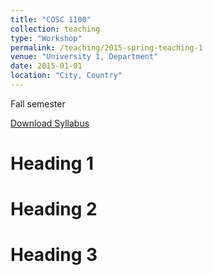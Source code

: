 ```yaml
---
title: "COSC 1100"
collection: teaching
type: "Workshop"
permalink: /teaching/2015-spring-teaching-1
venue: "University 1, Department"
date: 2015-01-01
location: "City, Country"
---
```


Fall semester

[Download Syllabus](https://github.com/smmallikarjunaiah/smmallikarjunaiah.github.io/raw/main/files/paper1.pdf)


Heading 1
======

Heading 2
======

Heading 3
======
